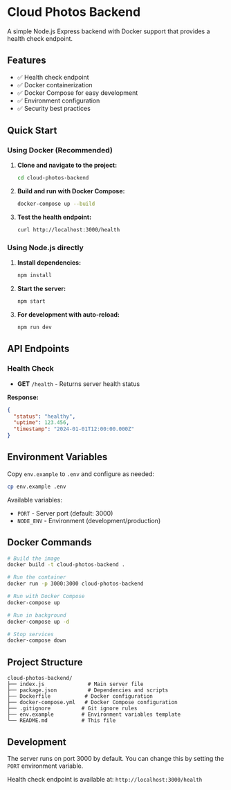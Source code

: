 # Cloud Photos Backend

A simple Node.js Express backend with Docker support that provides a health check endpoint.

## Features

- ✅ Health check endpoint
- ✅ Docker containerization
- ✅ Docker Compose for easy development
- ✅ Environment configuration
- ✅ Security best practices

## Quick Start

### Using Docker (Recommended)

1. **Clone and navigate to the project:**

   ```bash
   cd cloud-photos-backend
   ```

2. **Build and run with Docker Compose:**

   ```bash
   docker-compose up --build
   ```

3. **Test the health endpoint:**
   ```bash
   curl http://localhost:3000/health
   ```

### Using Node.js directly

1. **Install dependencies:**

   ```bash
   npm install
   ```

2. **Start the server:**

   ```bash
   npm start
   ```

3. **For development with auto-reload:**
   ```bash
   npm run dev
   ```

## API Endpoints

### Health Check

- **GET** `/health` - Returns server health status

**Response:**

```json
{
  "status": "healthy",
  "uptime": 123.456,
  "timestamp": "2024-01-01T12:00:00.000Z"
}
```

## Environment Variables

Copy `env.example` to `.env` and configure as needed:

```bash
cp env.example .env
```

Available variables:

- `PORT` - Server port (default: 3000)
- `NODE_ENV` - Environment (development/production)

## Docker Commands

```bash
# Build the image
docker build -t cloud-photos-backend .

# Run the container
docker run -p 3000:3000 cloud-photos-backend

# Run with Docker Compose
docker-compose up

# Run in background
docker-compose up -d

# Stop services
docker-compose down
```

## Project Structure

```
cloud-photos-backend/
├── index.js              # Main server file
├── package.json          # Dependencies and scripts
├── Dockerfile           # Docker configuration
├── docker-compose.yml   # Docker Compose configuration
├── .gitignore          # Git ignore rules
├── env.example         # Environment variables template
└── README.md           # This file
```

## Development

The server runs on port 3000 by default. You can change this by setting the `PORT` environment variable.

Health check endpoint is available at: `http://localhost:3000/health`

